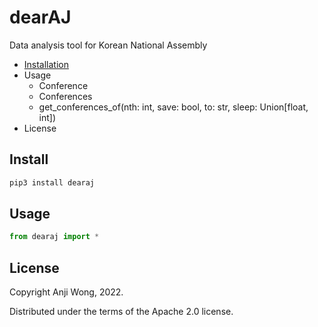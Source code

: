 # dearAJ

Data analysis tool for Korean National Assembly

- [Installation](https://github.com/anzhi0708/dearAJ#install)
- Usage
  - Conference
  - Conferences
  - get_conferences_of(nth: int, save: bool, to: str, sleep: Union[float, int])
- License

## Install

```bash
pip3 install dearaj
```

## Usage

```python
from dearaj import *
```

## License

Copyright Anji Wong, 2022.

Distributed under the terms of the Apache 2.0 license.
